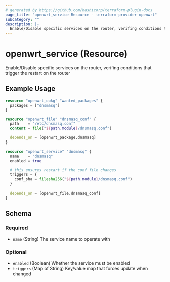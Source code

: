 ```yaml
---
# generated by https://github.com/hashicorp/terraform-plugin-docs
page_title: "openwrt_service Resource - terraform-provider-openwrt"
subcategory: ""
description: |-
  Enable/Disable specific services on the router, verifing conditions that trigger the restart on the router
---
```


# openwrt_service (Resource)

Enable/Disable specific services on the router, verifing conditions that trigger the restart on the router

## Example Usage

```terraform
resource "openwrt_opkg" "wanted_packages" {
  packages = ["dnsmasq"]
}

resource "openwrt_file" "dnsmasq_conf" {
  path    = "/etc/dnsmasq.conf"
  content = file("${path.module}/dnsmasq.conf")

  depends_on = [openwrt_package.dnsmasq]
}

resource "openwrt_service" "dnsmasq" {
  name    = "dnsmasq"
  enabled = true

  # this ensures restart if the conf file changes
  triggers = {
    conf_sha = filesha256("${path.module}/dnsmasq.conf")
  }

  depends_on = [openwrt_file.dnsmasq_conf]
}
```

<!-- schema generated by tfplugindocs -->
## Schema

### Required

- `name` (String) The service name to operate with

### Optional

- `enabled` (Boolean) Whether the service must be enabled
- `triggers` (Map of String) Key/value map that forces update when changed
